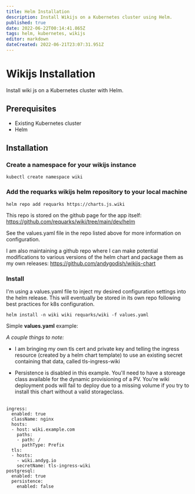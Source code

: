 ```yaml
---
title: Helm Installation
description: Install Wikijs on a Kubernetes cluster using Helm. 
published: true
date: 2022-06-22T00:14:41.865Z
tags: helm, kubernetes, wikijs
editor: markdown
dateCreated: 2022-06-21T23:07:31.951Z
---
```


# Wikijs Installation

Install wiki js on a Kubernetes cluster with Helm. 

## Prerequisites
- Existing Kubernetes cluster
- Helm

## Installation

### Create a namespace for your wikijs instance

`kubectl create namespace wiki`

### Add the requarks wikijs helm repository to your local machine

`helm repo add requarks https://charts.js.wiki`

This repo is stored on the github page for the app itself:
https://github.com/requarks/wiki/tree/main/dev/helm 

See the values.yaml file in the repo listed above for more information on configuration.

I am also maintaining a github repo where I can make potential modifications to various versions of the helm chart and package them as my own releases: 
https://github.com/andygodish/wikijs-chart

### Install 

I'm using a values.yaml file to inject my desired configuration settings into the helm release. This will eventually be stored in its own repo following best practices for k8s configuration. 

`helm install -n wiki wiki requarks/wiki -f values.yaml`

Simple **values.yaml** example: 

*A couple things to note:*

- I am bringing my own tls cert and private key and telling the ingress resource (created by a helm chart template) to use an existing secret containing that data, called tls-ingress-wiki

- Persistence is disabled in this example. You'll need to have a storeage class available for the dynamic provisioning of a PV. You're wiki deployment pods will fail to deploy due to a missing volume if you try to install this chart without a valid storageclass. <br></br>
```
ingress:
  enabled: true
  className: nginx
  hosts: 
  - host: wiki.example.com
    paths: 
    - path: /
      pathType: Prefix 
  tls:
  - hosts:
    - wiki.andyg.io
    secretName: tls-ingress-wiki
postgresql:
  enabled: true
  persistence:
    enabled: false
```




